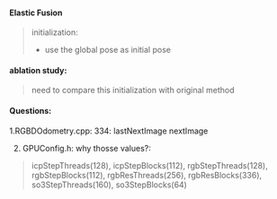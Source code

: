 #### Elastic Fusion
> initialization:
> * use the global pose as initial pose




#### ablation study:
> need to compare this initialization with original method
> 



#### Questions:
1.RGBDOdometry.cpp: 334: lastNextImage nextImage

2. GPUConfig.h: why thosse values?:
>  icpStepThreads(128), icpStepBlocks(112),
   rgbStepThreads(128), rgbStepBlocks(112),
   rgbResThreads(256),  rgbResBlocks(336),
   so3StepThreads(160), so3StepBlocks(64) 
